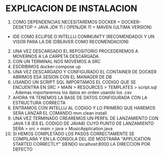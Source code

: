 # EXPLICACION DE INSTALACION

1. COMO DEPENDENCIAS NECESITAREMOS DOCKER + DOCKER-DESKTOP + JAVA JDK 11 / OPENJDK 11 + MAVEN (ULTIMA VERSION) 
+ IDE COMO ECLIPSE O INTELLIJ COMMUNITY (RECOMENDADO) Y UN VISOR PARA LA DB (DBEAVER COMO RECOMENDACION)

2. UNA VEZ DESCARGADO EL REPOSITORIO PROCEDEREMOS A MOVERNOS A LA CARPETA DESCARGADA
3. CON UN TERMINAL NOS MOVEMOS A SRC
4. ESCRIBIMOS docker-compose up
5. UNA VEZ DESCARGADO Y CONFIGURADO EL CONTAINER DE DOCKER ABRIMOS ESA SESION CON EL MANAGER DE DB
6. USANDO UN SCRIPT SQL IMPORTAMOS EL CODIGO QUE SE ENCUENTRA EN SRC > MAIN > RESOURCES > TEMPLATES > script.sql . Ademas importaremos los datos en orden usando los .csv
7. AHORA YA TENEMOS LA BASE DE DATOS CONFIGURADA CON LA ESTRUCTURA CORRECTA
8. ENTRAMOS CON INTELLIJ AL CODIGO Y LO PRIMERO QUE HAREMOS SERA LANZAR EL COMANDO mvn clean install
9. UNA VEZ TERMINADO CREAREMOS UN PERFIL DE LANZAMIENTO CON JAVA 1.8 (ES EL CODIGO DE JAVA8) CUYO PUNTO DE LANZAMIENTO SERA > src > main > java > MusicApplication.java
10. SI HEMOS COMPLETADO LOS PASOS CORRECTAMENTE SE COMPILARA Y EN LA CONSOLA DEL IDE MOSTRARA "APPLICATION STARTED CORRECTLY" SIENDO localhost:8000 LA DIRECCION POR DEFECTO
